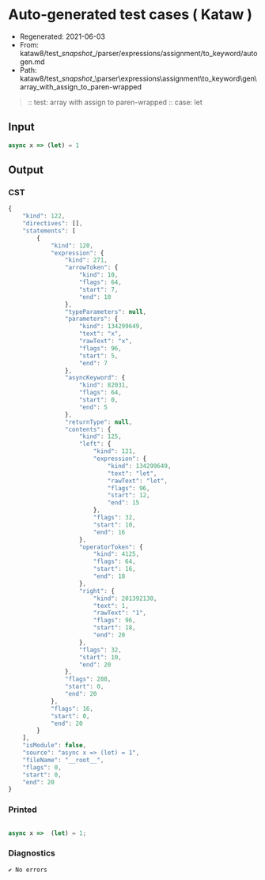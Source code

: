 # Auto-generated test cases ( Kataw )
- Regenerated: 2021-06-03
- From: kataw8/test\__snapshot__/parser/expressions/assignment/to_keyword/autogen.md
- Path: kataw8/test\__snapshot__\parser\expressions\assignment\to_keyword\gen\array_with_assign_to_paren-wrapped
> :: test: array with assign to paren-wrapped
> :: case: let
## Input

`````js
async x => (let) = 1
`````
## Output

### CST

```javascript
{
    "kind": 122,
    "directives": [],
    "statements": [
        {
            "kind": 120,
            "expression": {
                "kind": 271,
                "arrowToken": {
                    "kind": 10,
                    "flags": 64,
                    "start": 7,
                    "end": 10
                },
                "typeParameters": null,
                "parameters": {
                    "kind": 134299649,
                    "text": "x",
                    "rawText": "x",
                    "flags": 96,
                    "start": 5,
                    "end": 7
                },
                "asyncKeyword": {
                    "kind": 82031,
                    "flags": 64,
                    "start": 0,
                    "end": 5
                },
                "returnType": null,
                "contents": {
                    "kind": 125,
                    "left": {
                        "kind": 121,
                        "expression": {
                            "kind": 134299649,
                            "text": "let",
                            "rawText": "let",
                            "flags": 96,
                            "start": 12,
                            "end": 15
                        },
                        "flags": 32,
                        "start": 10,
                        "end": 16
                    },
                    "operatorToken": {
                        "kind": 4125,
                        "flags": 64,
                        "start": 16,
                        "end": 18
                    },
                    "right": {
                        "kind": 201392130,
                        "text": 1,
                        "rawText": "1",
                        "flags": 96,
                        "start": 18,
                        "end": 20
                    },
                    "flags": 32,
                    "start": 10,
                    "end": 20
                },
                "flags": 288,
                "start": 0,
                "end": 20
            },
            "flags": 16,
            "start": 0,
            "end": 20
        }
    ],
    "isModule": false,
    "source": "async x => (let) = 1",
    "fileName": "__root__",
    "flags": 0,
    "start": 0,
    "end": 20
}
```

### Printed

```javascript

async x =>  (let) = 1;
```

### Diagnostics

```javascript
✔ No errors
```

